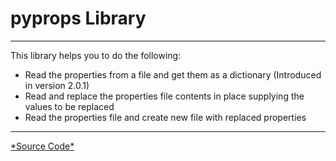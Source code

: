 # pyprops Library
***
This library helps you to do the following:
* Read the properties from a file and get them as a dictionary (Introduced in version 2.0.1)
* Read and replace the properties file contents in place supplying the values to be replaced
* Read the properties file and create new file with replaced properties
***
<div><a href="https://github.com/sourabhninawe/python-properties-library">*Source Code*</a></div>